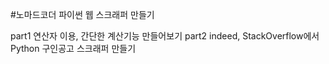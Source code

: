 #노마드코더 파이썬 웹 스크래퍼 만들기

part1 연산자 이용, 간단한 계산기능 만들어보기
part2 indeed, StackOverflow에서 Python 구인공고 스크래퍼 만들기
